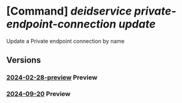 # [Command] _deidservice private-endpoint-connection update_

Update a Private endpoint connection by name

## Versions

### [2024-02-28-preview](/Resources/mgmt-plane/L3N1YnNjcmlwdGlvbnMve30vcmVzb3VyY2Vncm91cHMve30vcHJvdmlkZXJzL21pY3Jvc29mdC5oZWFsdGhkYXRhYWlzZXJ2aWNlcy9kZWlkc2VydmljZXMve30vcHJpdmF0ZWVuZHBvaW50Y29ubmVjdGlvbnMve30=/2024-02-28-preview.xml) **Preview**

<!-- mgmt-plane /subscriptions/{}/resourcegroups/{}/providers/microsoft.healthdataaiservices/deidservices/{}/privateendpointconnections/{} 2024-02-28-preview -->

### [2024-09-20](/Resources/mgmt-plane/L3N1YnNjcmlwdGlvbnMve30vcmVzb3VyY2Vncm91cHMve30vcHJvdmlkZXJzL21pY3Jvc29mdC5oZWFsdGhkYXRhYWlzZXJ2aWNlcy9kZWlkc2VydmljZXMve30vcHJpdmF0ZWVuZHBvaW50Y29ubmVjdGlvbnMve30=/2024-09-20.xml) **Preview**

<!-- mgmt-plane /subscriptions/{}/resourcegroups/{}/providers/microsoft.healthdataaiservices/deidservices/{}/privateendpointconnections/{} 2024-09-20 -->
